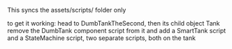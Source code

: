 This syncs the assets/scripts/ folder only

to get it working:
head to DumbTankTheSecond, then its child object Tank
remove the DumbTank component script from it and add a SmartTank script and a StateMachine script, two separate scripts, both on the tank